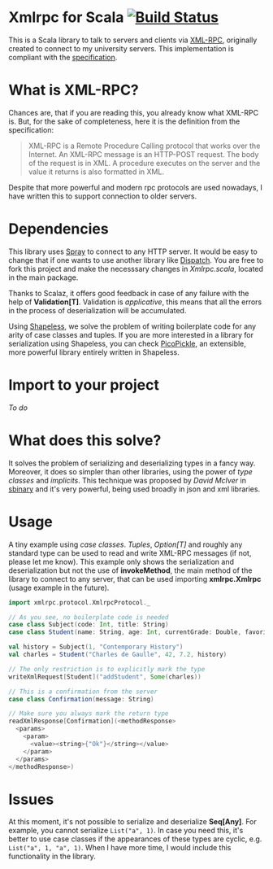 
# Xmlrpc for Scala [![Build Status](https://travis-ci.org/jvican/xmlrpc.svg?branch=master)](https://travis-ci.org/jvican/xmlrpc)
This is a Scala library to talk to servers and clients via [XML-RPC](https://en.wikipedia.org/wiki/XML-RPC), originally created to connect to my university servers. This implementation is compliant with the [specification](http://xmlrpc.scripting.com/spec.html).

# What is XML-RPC?
Chances are, that if you are reading this, you already know what XML-RPC is. But, for the sake of completeness, here it is the definition from the specification:
> XML-RPC is a Remote Procedure Calling protocol that works over the Internet. An XML-RPC message is an HTTP-POST request. The body of the request is in XML. A procedure executes on the server and the value it returns is also formatted in XML.

Despite that more powerful and modern rpc protocols are used nowadays, I have written this to support connection to older servers.

# Dependencies
This library uses [Spray](https://github.com/spray/spray) to connect to any HTTP server. It would be easy to change that if one wants to use another library like [Dispatch](https://github.com/dispatch/dispatch). You are free to fork this project and make the necesssary changes in _Xmlrpc.scala_, located in the main package. 
  
Thanks to Scalaz, it offers good feedback in case of any failure with the help of __Validation[T]__. Validation is _applicative_, this means that all the errors in the process of deserialization will be accumulated.

Using [Shapeless](https://github.com/milessabin/shapeless), we solve the problem of writing boilerplate code for any arity of case classes and tuples. If you are more interested in a library for serialization using Shapeless, you can check [PicoPickle](https://github.com/netvl/picopickle), an extensible, more powerful library entirely written in Shapeless.

# Import to your project
_To do_

# What does this solve?
It solves the problem of serializing and deserializing types in a fancy way. Moreover, it does so simpler than other libraries, using the power of _type classes_ and _implicits_. This technique was proposed by _David McIver_ in [sbinary](https://github.com/harrah/sbinary) and it's very powerful, being used broadly in json and xml libraries.

# Usage
A tiny example using _case classes_. _Tuples_, _Option[T]_ and roughly any standard type can be used to read and write XML-RPC messages (if not, please let me know). This example only shows the serialization and deserialization but not the use of __invokeMethod__, the main method of the library to connect to any server, that can be used importing __xmlrpc.Xmlrpc__ (usage example in the future).
```scala
import xmlrpc.protocol.XmlrpcProtocol._

// As you see, no boilerplate code is needed
case class Subject(code: Int, title: String)
case class Student(name: String, age: Int, currentGrade: Double, favorite: Subject)

val history = Subject(1, "Contemporary History")
val charles = Student("Charles de Gaulle", 42, 7.2, history)

// The only restriction is to explicitly mark the type
writeXmlRequest[Student]("addStudent", Some(charles))

// This is a confirmation from the server
case class Confirmation(message: String)

// Make sure you always mark the return type
readXmlResponse[Confirmation](<methodResponse>
  <params>
    <param>
      <value><string>{"Ok"}</string></value>
    </param>
  </params>
</methodResponse>)
```

# Issues
At this moment, it's not possible to serialize and deserialize __Seq[Any]__. For example, you cannot serialize `List("a", 1)`. In case you need this, it's better to use case classes if the appearances of these types are cyclic, e.g. `List("a", 1, "a", 1)`. When I have more time, I would include this functionality in the library.
